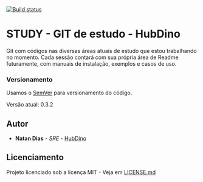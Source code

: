 [![Build status](https://dev.azure.com/natan-dias/study/_apis/build/status/study-CI%20(1))](https://dev.azure.com/natan-dias/study/_build/latest?definitionId=-1)

# STUDY - GIT de estudo - HubDino


Git com códigos nas diversas áreas atuais de estudo que estou trabalhando no momento. Cada sessão contará com sua própria área de Readme futuramente, com manuais de instalação, exemplos e casos de uso.

### Versionamento

Usamos o [SemVer](http://semver.org/) para versionamento do código.

Versão atual: 0.3.2

## Autor
* **Natan Dias** - *SRE* - [HubDino](https://hubdino.me)

## Licenciamento

Projeto licenciado sob a licença MIT - Veja em [LICENSE.md](LICENSE.md)


